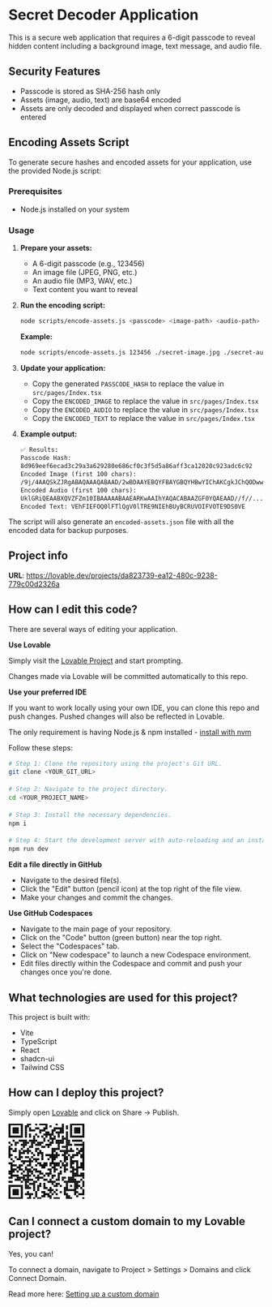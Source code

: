 # Secret Decoder Application

This is a secure web application that requires a 6-digit passcode to reveal hidden content including a background image, text message, and audio file.

## Security Features

- Passcode is stored as SHA-256 hash only
- Assets (image, audio, text) are base64 encoded
- Assets are only decoded and displayed when correct passcode is entered

## Encoding Assets Script

To generate secure hashes and encoded assets for your application, use the provided Node.js script:

### Prerequisites
- Node.js installed on your system

### Usage

1. **Prepare your assets:**
   - A 6-digit passcode (e.g., 123456)
   - An image file (JPEG, PNG, etc.)
   - An audio file (MP3, WAV, etc.) 
   - Text content you want to reveal

2. **Run the encoding script:**
   ```bash
   node scripts/encode-assets.js <passcode> <image-path> <audio-path> <text-content>
   ```

   **Example:**
   ```bash
   node scripts/encode-assets.js 123456 ./secret-image.jpg ./secret-audio.mp3 "THE ANCIENT WISDOM HAS BEEN UNLOCKED"
   ```

3. **Update your application:**
   - Copy the generated `PASSCODE_HASH` to replace the value in `src/pages/Index.tsx`
   - Copy the `ENCODED_IMAGE` to replace the value in `src/pages/Index.tsx`
   - Copy the `ENCODED_AUDIO` to replace the value in `src/pages/Index.tsx` 
   - Copy the `ENCODED_TEXT` to replace the value in `src/pages/Index.tsx`

4. **Example output:**
   ```
   ✅ Results:
   Passcode Hash: 8d969eef6ecad3c29a3a629280e686cf0c3f5d5a86aff3ca12020c923adc6c92
   Encoded Image (first 100 chars): /9j/4AAQSkZJRgABAQAAAQABAAD/2wBDAAYEBQYFBAYGBQYHBwYIChAKCgkJChQODwwQFxQYGBcUFhYaHSUfGhsjHBYW...
   Encoded Audio (first 100 chars): UklGRiQEAABXQVZFZm10IBAAAAABAAEARKwAAIhYAQACABAAZGF0YQAEAAD//f//...
   Encoded Text: VEhFIEFOQ0lFTlQgV0lTRE9NIEhBUyBCRUVOIFVOTE9DS0VE
   ```

The script will also generate an `encoded-assets.json` file with all the encoded data for backup purposes.

## Project info

**URL**: https://lovable.dev/projects/da823739-ea12-480c-9238-779c00d2326a

## How can I edit this code?

There are several ways of editing your application.

**Use Lovable**

Simply visit the [Lovable Project](https://lovable.dev/projects/da823739-ea12-480c-9238-779c00d2326a) and start prompting.

Changes made via Lovable will be committed automatically to this repo.

**Use your preferred IDE**

If you want to work locally using your own IDE, you can clone this repo and push changes. Pushed changes will also be reflected in Lovable.

The only requirement is having Node.js & npm installed - [install with nvm](https://github.com/nvm-sh/nvm#installing-and-updating)

Follow these steps:

```sh
# Step 1: Clone the repository using the project's Git URL.
git clone <YOUR_GIT_URL>

# Step 2: Navigate to the project directory.
cd <YOUR_PROJECT_NAME>

# Step 3: Install the necessary dependencies.
npm i

# Step 4: Start the development server with auto-reloading and an instant preview.
npm run dev
```

**Edit a file directly in GitHub**

- Navigate to the desired file(s).
- Click the "Edit" button (pencil icon) at the top right of the file view.
- Make your changes and commit the changes.

**Use GitHub Codespaces**

- Navigate to the main page of your repository.
- Click on the "Code" button (green button) near the top right.
- Select the "Codespaces" tab.
- Click on "New codespace" to launch a new Codespace environment.
- Edit files directly within the Codespace and commit and push your changes once you're done.

## What technologies are used for this project?

This project is built with:

- Vite
- TypeScript
- React
- shadcn-ui
- Tailwind CSS

## How can I deploy this project?

Simply open [Lovable](https://lovable.dev/projects/da823739-ea12-480c-9238-779c00d2326a) and click on Share -> Publish.

![src/assets/qr-code.png](src/assets/qr-code.png)

## Can I connect a custom domain to my Lovable project?

Yes, you can!

To connect a domain, navigate to Project > Settings > Domains and click Connect Domain.

Read more here: [Setting up a custom domain](https://docs.lovable.dev/tips-tricks/custom-domain#step-by-step-guide)
